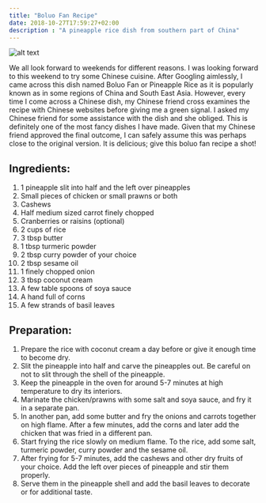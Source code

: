 ```yaml
---
title: "Boluo Fan Recipe"
date: 2018-10-27T17:59:27+02:00
description : "A pineapple rice dish from southern part of China"
---
```


![alt text](https://images2.imgbox.com/1a/46/BUBaXC2b_o.jpg "Boluo Fan")

We all look forward to weekends for different reasons. I was looking forward to this weekend to try some Chinese cuisine. After Googling aimlessly, I came across this dish named Boluo Fan or Pineapple Rice as it is popularly known as in some regions of China and South East Asia. However, every time I come across a Chinese dish, my Chinese friend cross examines the recipe with Chinese websites before giving me a green signal. I asked my Chinese friend for some assistance with the dish and she obliged. This is definitely one of the most fancy dishes I have made. Given that my Chinese friend approved the final outcome, I can safely assume this was perhaps close to the original version. It is delicious; give this boluo fan recipe a shot!

## Ingredients:

1. 1 pineapple slit into half and the left over pineapples
2. Small pieces of chicken or small prawns or both
3. Cashews
4. Half medium sized carrot finely chopped
5. Cranberries or raisins (optional)
6. 2 cups of rice
7. 3 tbsp butter
8. 1 tbsp turmeric powder
9. 2 tbsp curry powder of your choice
10. 2 tbsp sesame oil
11. 1 finely chopped onion
12. 3 tbsp coconut cream
13. A few table spoons of soya sauce
14. A hand full of corns
15. A few strands of basil leaves

## Preparation:

1. Prepare the rice with coconut cream a day before or give it enough time to become dry.
2. Slit the pineapple into half and carve the pineapples out. Be careful on not to slit through the shell of the pineapple.
3. Keep the pineapple in the oven for around 5-7 minutes at high temperature to dry its interiors.
4. Marinate the chicken/prawns with some salt and soya sauce, and fry it in a separate pan.
5. In another pan, add some butter and fry the onions and carrots together on high flame. After a few minutes, add the corns and later add the chicken that was fried in a different pan.
6. Start frying the rice slowly on medium flame. To the rice, add some salt, turmeric powder, curry powder and the sesame oil.
7. After frying for 5-7 minutes, add the cashews and other dry fruits of your choice. Add the left over pieces of pineapple and stir them properly.
8. Serve them in the pineapple shell and add the basil leaves to decorate or for additional taste.
